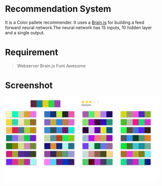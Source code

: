 # Recommendation System
It is a Color pallete recommender. It uses a [Brain.js](https://github.com/BrainJS) for building a feed forward neural network.The neural network has 15 inputs, 10 hidden layer and a single output.

# Requirement
> Webserver
> Brain.js
> Font Awesome

# Screenshot
![Result](Result.png)